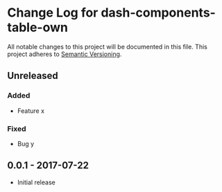 # Change Log for dash-components-table-own
All notable changes to this project will be documented in this file.
This project adheres to [Semantic Versioning](http://semver.org/).

## Unreleased

### Added
- Feature x

### Fixed
- Bug y

## 0.0.1 - 2017-07-22
- Initial release

[Unreleased]: https://github.com/garmoncheg/dash-components-table-own/v0.0.1...HEAD
